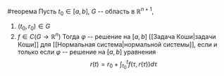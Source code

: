 #теорема
Пусть $t_0 \in [a, b]$, $G$ -- область в $\mathbb{R}^{n + 1}$,
1. $(t_0, r_0) \in G$
2. $f \in C(G \to \mathbb{R}^n)$
Тогда $\varphi$ -- решение на $[a, b]$ [[Задача Коши|задачи Коши]] для [[Нормальная система|нормальной системы]], если и только если $\varphi$ -- решение на $[a, b]$ уравнения
$$r(t) = r_0 + \int^t_{t_0} f(\tau, r(\tau)) d\tau$$
